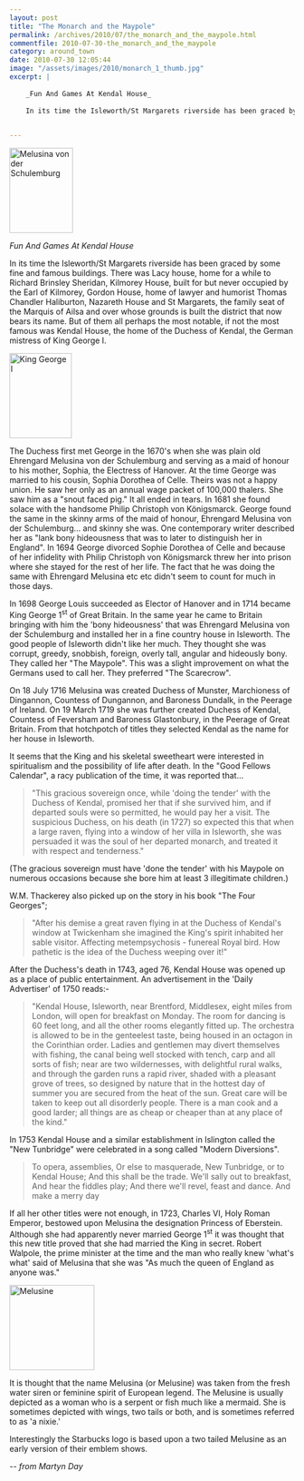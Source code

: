```yaml
---
layout: post
title: "The Monarch and the Maypole"
permalink: /archives/2010/07/the_monarch_and_the_maypole.html
commentfile: 2010-07-30-the_monarch_and_the_maypole
category: around_town
date: 2010-07-30 12:05:44
image: "/assets/images/2010/monarch_1_thumb.jpg"
excerpt: |
    
    _Fun And Games At Kendal House_
    
    In its time the Isleworth/St Margarets riverside has been graced by some fine and famous buildings. There was Lacy house, home for a while to Richard Brinsley Sheridan, Kilmorey House, built for but never occupied by the Earl of Kilmorey, Gordon House, home of lawyer and humorist Thomas Chandler Haliburton, Nazareth House and St Margarets, the family seat of the Marquis of Ailsa and over whose grounds is built the district that now bears its name. But of them all perhaps the most notable, if not the most famous was Kendal House, the home of the Duchess of Kendal, the German mistress of King George I.
    

---
```


<a href="/assets/images/2010/monarch_1.jpg" title="See larger version of - Melusina von der Schulemburg"><img src="/assets/images/2010/monarch_1_thumb.jpg" width="112" height="150" alt="Melusina von der Schulemburg" class="photo right" /></a>

*Fun And Games At Kendal House*

In its time the Isleworth/St Margarets riverside has been graced by some fine and famous buildings. There was Lacy house, home for a while to Richard Brinsley Sheridan, Kilmorey House, built for but never occupied by the Earl of Kilmorey, Gordon House, home of lawyer and humorist Thomas Chandler Haliburton, Nazareth House and St Margarets, the family seat of the Marquis of Ailsa and over whose grounds is built the district that now bears its name. But of them all perhaps the most notable, if not the most famous was Kendal House, the home of the Duchess of Kendal, the German mistress of King George I.

<a href="/assets/images/2010/monarch_2.jpg" title="See larger version of - King George I"><img src="/assets/images/2010/monarch_2_thumb.jpg" width="110" height="150" alt="King George I" class="photo right" /></a>

The Duchess first met George in the 1670's when she was plain old Ehrengard Melusina von der Schulemburg and serving as a maid of honour to his mother, Sophia, the Electress of Hanover. At the time George was married to his cousin, Sophia Dorothea of Celle. Theirs was not a happy union. He saw her only as an annual wage packet of 100,000 thalers. She saw him as a "snout faced pig." It all ended in tears. In 1681 she found solace with the handsome Philip Christoph von Königsmarck. George found the same in the skinny arms of the maid of honour, Ehrengard Melusina von der Schulemburg... and skinny she was. One contemporary writer described her as "lank bony hideousness that was to later to distinguish her in England". In 1694 George divorced Sophie Dorothea of Celle and because of her infidelity with Philip Christoph von Königsmarck threw her into prison where she stayed for the rest of her life. The fact that he was doing the same with Ehrengard Melusina etc etc didn't seem to count for much in those days.

In 1698 George Louis succeeded as Elector of Hanover and in 1714 became King George 1<sup>st</sup> of Great Britain. In the same year he came to Britain bringing with him the 'bony hideousness' that was Ehrengard Melusina von der Schulemburg and installed her in a fine country house in Isleworth. The good people of Isleworth didn't like her much. They thought she was corrupt, greedy, snobbish, foreign, overly tall, angular and hideously bony. They called her "The Maypole". This was a slight improvement on what the Germans used to call her. They preferred "The Scarecrow".

On 18 July 1716 Melusina was created Duchess of Munster, Marchioness of Dingannon, Countess of Dungannon, and Baroness Dundalk, in the Peerage of Ireland. On 19 March 1719 she was further created Duchess of Kendal, Countess of Feversham and Baroness Glastonbury, in the Peerage of Great Britain. From that hotchpotch of titles they selected Kendal as the name for her house in Isleworth.

It seems that the King and his skeletal sweetheart were interested in spiritualism and the possibility of life after death. In the "Good Fellows Calendar", a racy publication of the time, it was reported that...

> "This gracious sovereign once, while 'doing the tender' with the Duchess of Kendal, promised her that if she survived him, and if departed souls were so permitted, he would pay her a visit. The suspicious Duchess, on his death (in 1727) so expected this that when a large raven, flying into a window of her villa in Isleworth, she was persuaded it was the soul of her departed monarch, and treated it with respect and tenderness."

(The gracious sovereign must have 'done the tender' with his Maypole on numerous occasions because she bore him at least 3 illegitimate children.)

W.M. Thackerey also picked up on the story in his book "The Four Georges";

> "After his demise a great raven flying in at the Duchess of Kendal's window at Twickenham she imagined the King's spirit inhabited her sable visitor. Affecting metempsychosis - funereal Royal bird. How pathetic is the idea of the Duchess weeping over it!"

After the Duchess's death in 1743, aged 76, Kendal House was opened up as a place of public entertainment. An advertisement in the 'Daily Advertiser' of 1750 reads:-

> "Kendal House, Isleworth, near Brentford, Middlesex, eight miles from London, will open for breakfast on Monday. The room for dancing is 60 feet long, and all the other rooms elegantly fitted up. The orchestra is allowed to be in the genteelest taste, being housed in an octagon in the Corinthian order. Ladies and gentlemen may divert themselves with fishing, the canal being well stocked with tench, carp and all sorts of fish; near are two wildernesses, with delightful rural walks, and through the garden runs a rapid river, shaded with a pleasant grove of trees, so designed by nature that in the hottest day of summer you are secured from the heat of the sun. Great care will be taken to keep out all disorderly people. There is a man cook and a good larder; all things are as cheap or cheaper than at any place of the kind."

In 1753 Kendal House and a similar establishment in Islington called the "New Tunbridge" were celebrated in a song called "Modern Diversions".

> To opera, assemblies,
>  Or else to masquerade,
>  New Tunbridge, or to Kendal House;
>  And this shall be the trade.
>  We'll sally out to breakfast,
>  And hear the fiddles play;
>  And there we'll revel, feast and dance.
>  And make a merry day
> 
 If all her other titles were not enough, in 1723, Charles VI, Holy Roman Emperor, bestowed upon Melusina the designation Princess of Eberstein. Although she had apparently never married George 1<sup>st</sup> it was thought that this new title proved that she had married the King in secret. Robert Walpole, the prime minister at the time and the man who really knew 'what's what' said of Melusina that she was "As much the queen of England as anyone was."

<div markdown="1" class="box">
<a href="/assets/images/2010/monarch_3.jpg" title="See larger version of - Melusine"><img src="/assets/images/2010/monarch_3_thumb.jpg" width="150" height="150" alt="Melusine" class="left" /></a>

It is thought that the name Melusina (or Melusine) was taken from the fresh water siren or feminine spirit of European legend. The Melusine is usually depicted as a woman who is a serpent or fish much like a mermaid. She is sometimes depicted with wings, two tails or both, and is sometimes referred to as 'a nixie.'

Interestingly the Starbucks logo is based upon a two tailed Melusine as an early version of their emblem shows.

</div>
<cite>-- from Martyn Day</cite>
